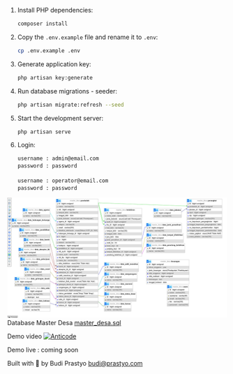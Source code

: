 1. Install PHP dependencies:
    ```bash
    composer install
    ```

2. Copy the `.env.example` file and rename it to `.env`:
    ```bash
    cp .env.example .env
    ```

3. Generate application key:
    ```bash
    php artisan key:generate
    ```

4. Run database migrations - seeder:
    ```bash
    php artisan migrate:refresh --seed
    ```

5. Start the development server:
    ```bash
    php artisan serve
    ```

6. Login:
    ```bash
    username : admin@email.com
    password : password

    username : operator@email.com
    password : password
    ```
![Database schema](https://raw.githubusercontent.com/prastyo/Anticode-Test-Result/refs/heads/main/master_desa.png)
Database Master Desa [master_desa.sql](https://raw.githubusercontent.com/prastyo/Anticode-Test-Result/refs/heads/main/master_desa.sql)

Demo video [![Anticode](https://img.youtube.com/vi/qK8JVEwVSKU/0.jpg)](https://youtu.be/qK8JVEwVSKU)

Demo live : coming soon

Built with 💙 by Budi Prastyo <budi@prastyo.com>